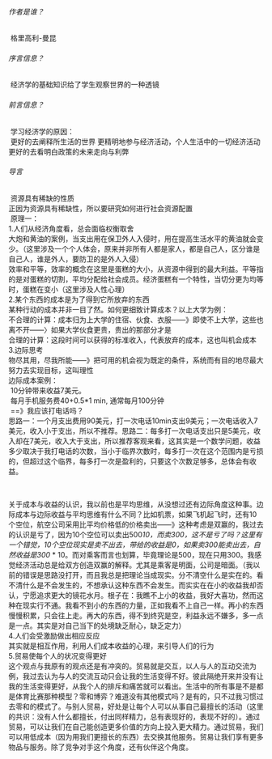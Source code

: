 ###### 作者是谁？

​		格里高利-曼昆

###### 序言信息？

​		经济学的基础知识给了学生观察世界的一种透镜

###### 前言信息？

​		学习经济学的原因：</br>
​				更好的去阐释所生活的世界
​				更精明地参与经济活动，个人生活中的一切经济活动</br>
​				更好的去看明白政策的未来走向与利弊</br>

###### 导言

​		资源具有稀缺的性质</br>
​		正因为资源具有稀缺性，所以要研究如何进行社会资源配置</br>
​		原理一：</br>
​				1.人们从经济角度看，总会面临权衡取舍</br>
​						大炮和黄油的案例，当支出用在保卫外人入侵时，用在提高生活水平的黄油就会变少。（这里涉及一个个人体会，原来并非所有人都是家人，都是自己人，区分谁是自己人，谁是外人，要防卫的是外人入侵）</br>
​						效率和平等，效率的概念在这里是蛋糕的大小，从资源中得到的最大利益。平等指的是对蛋糕的切割，平均分配给社会成员。经济蛋糕有一个特性，当切分更为均等时，蛋糕在变小（这里涉及人性心理）</br>
​				2.某个东西的成本是为了得到它所放弃的东西</br>
​						某种行动的成本并非一目了然。如何更细致计算成本？以上大学为例：</br>
​								不合理的计算：成本归为上大学的住宿、伙食、衣服——》即使不上大学，这些也离不开——〉如果大学伙食更贵，贵出的那部分才是</br>
​								合理的计算：这段时间可以获得的标准收入，代表放弃的成本，这也叫机会成本</br>
​				3.边际思考</br>
​						物尽其用，尽我所能——》把可用的机会视为既定的条件，系统而有目的地尽最大努力去实现目标，这叫理性</br>
​						边际成本案例：</br>
​								10分钟带来收益7美元。</br>
​								每月手机服务费40+0.5*1 min, 通常每月100分钟</br>
​								==》我应该打电话吗？</br>
​								思路一：一个月支出费用90美元，打一次电话10min支出9美元；一次电话收入7美元，收入小于支出，所以不推荐。
​								思路二：每多打一次电话支出只是5美元，收入却在7美元，收入大于支出，所以推荐
​								客观来看，这其实是一个数学问题，收益多少取决于我打电话的次数，当小于临界次数时，每多打一次在这个范围内是亏损的，但超过这个临界，每多打一次是盈利的，只要这个次数足够多，总体会有收益。	

​		

​						关于成本与收益的认识，我以前也是平均思维，从没想过还有边际角度这种事。边际成本与边际收益与平均思维有什么不同？比如机票，如果飞机起飞时，还有10个空位，航空公司采用比平均价格低的价格卖出——》这种考虑是双赢的，我过去的认识是亏了，因为10个空位可以卖出500*10，而卖300，这不是亏了吗？这里有一个错觉，10个空位现实是卖不出去，带给的收益是0，如果卖300能卖出去，自然收益是300* * 10。而对乘客而言也划算，毕竟理论是500，现在只用300。我感觉经济活动总是给双方创造双赢的解释。尤其是乘客是明面，公司是暗面。（我以前的错误是思路没打开，而且我总是把理论当成现实。分不清空什么是实在的。看不清什么是不会发生的，不想承认这种东西不会发生。而实实在在小的收益我却否认，宁愿追求更大的镜花水月。根子在：我瞧不上小的收益，我好大喜功，然而这种在现实行不通。我看不到小的东西的力量，正如我看不上自己一样。再小的东西慢慢积累，只会往上走。再大的东西，得不到终究是空，利益永远不嫌多，多一点是一点。其实是对自己当下的处境缺乏耐心，缺乏定力）</br>
​				4.人们会受激励做出相应反应</br>
​						其实就是相互作用，利用人们成本收益的心理，来引导人们的行为</br>
​				5.贸易使每个人的状况变得更好</br>
​						这个观点与我原有的观点还是有冲突的。贸易就是交互，以人与人的互动交流为例，我过去认为与人的交流互动只会让我的生活变得不好。彼此隔绝开来并没有让我的生活变得更好，从我个人的排斥和痛苦就可以看出。生活中的所有事是不是都是体育比赛那种模型？零和博弈？难道没有其他模式吗？是有的，只不过我习惯过去零和的模式了。与别人贸易，好处是让每个人可以从事自己最擅长的活动（这里的共识：没有人什么都擅长，付出同样精力，总有表现好的，表现不好的）。通过贸易，可以让我们在自己能创造更多价值的方向上投入更大精力。通过贸易，我们可以用低成本（因为用我们更擅长的东西）去交换其他服务。贸易让我们享有更多物品与服务。除了竞争对手这个角度，还有伙伴这个角度。</br>
​				

